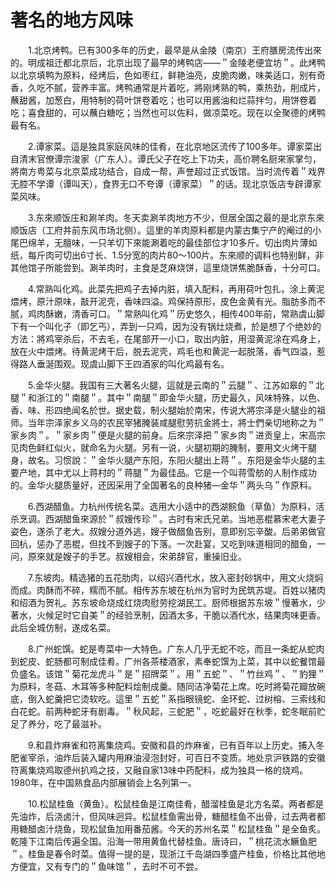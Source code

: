 # 著名的地方风味  

&emsp;&emsp;1.北京烤鸭。已有300多年的历史，最早是从金陵（南京）王府膳房流传出來的。明成祖迁都北京后，北京出现了最早的烤鸭店——＂金陵老便宜坊＂。此烤鸭以北京填鸭为原料，经烤后，色如枣红，鲜艳油亮，皮脆肉嫩，味美适口，别有奇香，久吃不腻，营养丰富。烤鸭通常是片着吃，將刚烤熟的鸭，乘热劲，削成片，蘸甜酱，加葱白，用特制的荷叶饼卷着吃；也可以用酱油和烂蒜拌匀，用饼卷着吃；喜食甜的，可以蘸白糖吃；当然也可以佐料，做凉菜吃。现在以全聚德的烤鸭最有名。  

&emsp;&emsp;2.谭家菜。這是独具家庭风味的佳肴，在北京地区流传了100多年。谭家菜出自清末官僚谭宗浚家（广东人）。谭氏父子在吃上下功夫，高价聘名厨來家掌匀，將南方粤菜与北京菜成功结合，自成一帮，声誉超过正式饭馆。当时流传着＂戏界无腔不学谭（谭叫天），食界无口不夸谭（谭家菜）＂的话。现北京饭店专辟谭家菜风味。  

&emsp;&emsp;3.东來顺饭庄和涮羊肉。冬天卖涮羊肉地方不少，但居全国之最的是北京东來顺饭店（工府井前东风市场北侧）。這里的羊肉原料都是内蒙古集宁产的阉过的小尾巴绵羊，无膻味，一只羊切下來能涮着吃的最佳部位才10多斤。切出肉片薄如纸，每斤肉可切出6寸长、1.5分宽的肉片80～100片。东來顺的调料也特别鲜，非其他馆子所能尝到。涮羊肉时，主食是芝麻烧饼，這里烧饼焦脆酥香，十分可口。  

&emsp;&emsp;4.常熟叫化鸡。此菜先把鸡子去掉内脏，填入配料，再用荷叶包扎，涂上黄泥煨烤，原汁原味，敲开泥壳，香味四溢。鸡保持原形，皮色金黄有光。脂肪多而不腻，鸡肉酥嫩，清香可口。＂常熟叫化鸡＂历史悠久，相传400年前，常熟虞山脚下有一个叫化子（即乞丐），弄到一只鸡，因为没有锅灶烧煮，於是想了个绝妙的方法：將鸡宰杀后，不去毛，在尾部开一小口，取出内脏，用湿黄泥涂在鸡身上，放在火中煨烤。待黄泥烤干后，脱去泥壳，鸡毛也和黄泥一起脱落，香气四溢，惹得路人垂涎围观。现虞山脚下王四酒家的叫化鸡最有名。  

&emsp;&emsp;5.金华火腿。我国有三大著名火腿，這就是云南的＂云腿＂、江苏如皋的＂北腿＂和浙江的＂南腿＂。其中＂南腿＂即金华火腿，历史最久，风味特殊，以色、香、味、形四绝闻名於世。据史载，制火腿始於南宋，传说大將宗泽是火腿业的祖师。当年宗泽家乡义乌的农民宰猪腌装咸腿慰劳抗金將士，將士們亲切地称之为＂家乡肉＂。＂家乡肉＂便是火腿的前身。后來宗泽把＂家乡肉＂进贡皇上，宋高宗见肉色鲜红似火，就命名为火腿。另有一说，火腿初期的腌制，要用文火烤干腿身，故名。习惯說：＂金华火腿产东阳，东阳火腿出上蒋＂。东阳是金华火腿的主要产地，其中尤以上蒋村的＂蒋腿＂为最佳品。它是一个叫蒋雪舫的人制作成功的。金华火腿质量好，还因采用了全国著名的良种猪—金华＂两头乌＂作原料。  

&emsp;&emsp;6.西湖醋鱼。力杭州传统名菜。选用大小适中的西湖鲩鱼（草鱼）为原料，活杀烹调。西湖醋鱼來源於＂叔嫂传珍＂。古时有宋氏兄弟。当地恶棍慕宋老大妻子姿色，遂杀了老大。叔嫂分道外逃，嫂子做醋鱼告别，意即别忘辛酸。后弟弟做官回杭，惩办了恶棍，但找不到嫂子的下落。一次赴宴，又吃到味道相同的醋鱼，一问，原來就是嫂子的手艺。叔嫂相会，宋弟辞官，重操旧业。  

&emsp;&emsp;7.东坡肉。精选猪的五花肋肉，以绍兴酒代水，放入密封砂锅中，用文火烧焖而成。肉酥而不碎，糯而不腻。相传苏东坡在杭州为官时为民筑苏堤。百姓以猪肉和绍酒为贺礼。苏东坡命烧成红烧肉慰劳挖湖民工。厨师根据苏东坡＂慢著水，少著水，火候足时它自美＂的经验烹制，因酒太多，干脆以酒代水，结果肉味更香。此后全城仿制，遂成名菜。  

&emsp;&emsp;8.广州蛇馔。蛇是粤菜中一大特色。广东人几乎无蛇不吃，而且一条蛇从蛇肉到蛇皮、蛇肠都可制成佳肴。广州各茶楼酒家，素奉蛇馔为上菜，其中以蛇餐馆最负盛名。该馆＂菊花龙虎斗＂是＂招牌菜＂。用＂五蛇＂、＂竹丝鸡＂、＂豹狸＂为原料，冬菇、木耳等多种配料烩制成羹。随同洁净菊花上席。吃时將菊花瓣放碗底，倒入蛇羹把它烫软吃。這里＂五蛇＂系指眼镜蛇、金环蛇、过树榕、三索线和白花蛇。前两种蛇牙有剧毒。＂秋风起，三蛇肥＂，吃蛇最好在秋季，蛇冬眠前贮足了养分，吃了最滋补。  

&emsp;&emsp;9.和县炸麻雀和符离集烧鸡。安徽和县的炸麻雀，已有百年以上历史。捕入冬肥雀宰杀，油炸后装入罐内用麻油浸泡封好，可百日不变质。地处京沪铁路的安徽符离集烧鸡取德州扒鸡之技，又融自家13味中药配料，成为独具一格的烧鸡。1980年，在中国熟食品内部展销会上名列第一。  

&emsp;&emsp;10.松鼠桂鱼（黄鱼）。松鼠桂鱼是江南佳肴，醋溜桂鱼是北方名菜。两者都是先油炸，后浇卤汁，但风味迥异。松鼠桂鱼需出骨，糖醋桂鱼不出骨，过去两者都用糖醋卤汁烧鱼，现松鼠鱼加用番茄酱。今天的苏州名菜＂松鼠桂鱼＂是全鱼炙。乾隆下江南后传遍全国。沿海一带用黄鱼代替桂鱼。唐诗曰，＂桃花流水鳜鱼肥＂。桂鱼是春令时菜。值得一提的是，现浙江千岛湖四季盛产桂鱼，价格比其他地方便宜，又有专门的＂鱼味馆＂，去时不可不尝。  
